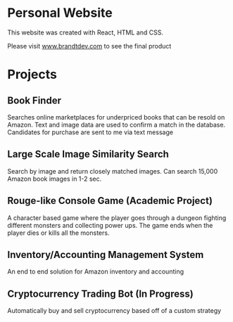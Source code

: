 
# Personal Website

This website was created with React, HTML and CSS. 

Please visit www.brandtdev.com to see the final product

# Projects

## Book Finder

Searches online marketplaces for underpriced books that can be resold on Amazon. Text and image data are used to confirm a match in the database. Candidates for purchase are sent to me via text message

## Large Scale Image Similarity Search

Search by image and return closely matched images. Can search 15,000 Amazon book images in 1-2 sec.


## Rouge-like Console Game (Academic Project)

A character based game where the player goes through a dungeon fighting different monsters and collecting power ups. The game ends when the player dies or kills all the monsters. 

## Inventory/Accounting Management System

An end to end solution for Amazon inventory and accounting


## Cryptocurrency Trading Bot (In Progress)

Automatically buy and sell cryptocurrency based off of a custom strategy



